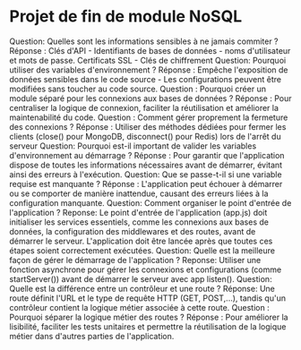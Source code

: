 # Projet de fin de module NoSQL

 Question: Quelles sont les informations sensibles à ne jamais commiter ?
 Réponse : Clés d'API - Identifiants de bases de données - noms d'utilisateur et mots de passe. Certificats SSL - Clés de chiffrement
 Question: Pourquoi utiliser des variables d'environnement ?
 Réponse :  Empêche l'exposition de données sensibles dans le code source - Les configurations peuvent être modifiées sans toucher au code source.
 Question : Pourquoi créer un module séparé pour les connexions aux bases de données ?
 Réponse : Pour centraliser la logique de connexion, faciliter la réutilisation et améliorer la maintenabilité du code.
 Question : Comment gérer proprement la fermeture des connexions ?
 Réponse : Utiliser des méthodes dédiées pour fermer les clients (close() pour MongoDB, disconnect() pour Redis) lors de l'arrêt du serveur 
 Question: Pourquoi est-il important de valider les variables d'environnement au démarrage ?
 Réponse : Pour garantir que l'application dispose de toutes les informations nécessaires avant de démarrer, évitant ainsi des erreurs à l'exécution.
 Question: Que se passe-t-il si une variable requise est manquante ?
 Réponse : L'application peut échouer à démarrer ou se comporter de manière inattendue, causant des erreurs liées à la configuration manquante.
 Question: Comment organiser le point d'entrée de l'application ?
 Reponse: Le point d'entrée de l'application (app.js) doit initialiser les services essentiels, comme les connexions aux bases de données, la configuration des middlewares et des routes, avant de démarrer le serveur. L'application doit être lancée après que toutes ces étapes soient correctement exécutées.
 Question: Quelle est la meilleure façon de gérer le démarrage de l'application ?
 Reponse: Utiliser une fonction asynchrone pour gérer les connexions et configurations (comme startServer()) avant de démarrer le serveur avec app listen().
 Question: Quelle est la différence entre un contrôleur et une route ?
 Réponse: Une route définit l'URL et le type de requête HTTP (GET, POST,...), tandis qu'un contrôleur contient la logique métier associée à cette route.
 Question : Pourquoi séparer la logique métier des routes ?
 Réponse : Pour améliorer la lisibilité, faciliter les tests unitaires et permettre la réutilisation de la logique métier dans d'autres parties de l'application.
